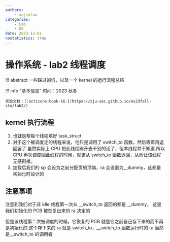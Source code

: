 ```yaml
---
authors:
    - xujintao
categories:
    - Lab
    - OS
date: 2023-12-01
nostatistics: true
---
```


# 操作系统 - lab2 线程调度

!!! abstract
    一些踩过的坑，以及一个 kernel 的运行流程总结

<!-- more -->

!!! info "基本信息"
    时间：2023 秋冬

    实验文档：[:octicons-book-16:](https://zju-sec.github.io/os23fall-stu/lab2/)

## kernel 执行流程


1.  也就是帮每个线程填好 task_struct
2.  对于这个被调度走的线程来说，他只是调用了 switch_to 函数，然后等着再返回罢了.虽然实际上 CPU 把此线程踢开去干别的活了，但本线程并不知道.所以 CPU 再次调度回此线程的时候，就该从 switch_to 函数返回，从而让该线程无感衔接。
3.  加载后我们的 sp 会设为之前分配页的顶端，ra 会设置为__dummy，这都是初始化时设计的


## 注意事项

注意到我们对于非 idle 线程第一次从 __switch_to 返回的都是 __dummy， 这是我们初始化的 PCB 被恢复出来的 ra 决定的

但是该线程第二次被调度的时候，它恢复的 PCB 就是它之前自己存下来的而不再是初始化的.这个存下来的 ra 就是 switch_to，__switch_to 函数运行时的 ra 当然是__switch_to 的调用者